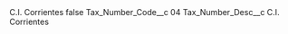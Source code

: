 <?xml version="1.0" encoding="UTF-8"?>
<CustomMetadata xmlns="http://soap.sforce.com/2006/04/metadata" xmlns:xsi="http://www.w3.org/2001/XMLSchema-instance" xmlns:xsd="http://www.w3.org/2001/XMLSchema">
    <label>C.I. Corrientes</label>
    <protected>false</protected>
    <values>
        <field>Tax_Number_Code__c</field>
        <value xsi:type="xsd:string">04</value>
    </values>
    <values>
        <field>Tax_Number_Desc__c</field>
        <value xsi:type="xsd:string">C.I. Corrientes</value>
    </values>
</CustomMetadata>
